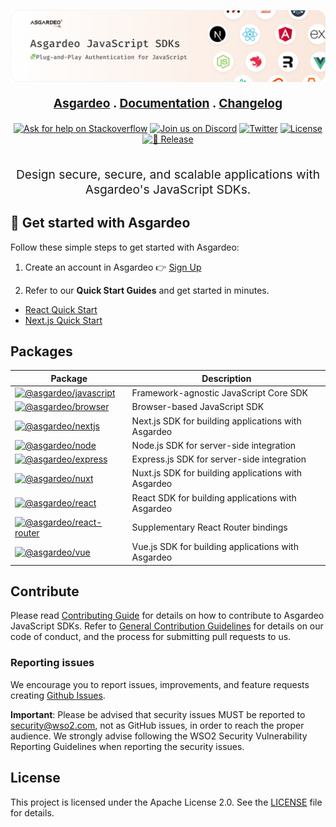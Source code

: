 <p align="center" style="color: #343a40">
  <img src="./docs/assets/images/banner.png" alt="Asgardeo Logo">
</p>

<p align="center" style="font-size: 1.2rem;font-weight: bold;">
  <a href="https://asgardeo.io">Asgardeo</a> . <a href="https://wso2.com/asgardeo/docs/sdks">Documentation</a> . <a href="./CHANGELOG.md">Changelog</a>
</p>

<div align="center">
  <a href="https://stackoverflow.com/questions/tagged/wso2is"><img src="https://img.shields.io/badge/Ask%20for%20help%20on-Stackoverflow-orange.svg" alt="Ask for help on Stackoverflow"></a>
  <a href="https://discord.gg/wso2"><img src="https://img.shields.io/badge/Join%20us%20on-Discord-%23e01563.svg" alt="Join us on Discord"></a>
  <a href="https://twitter.com/intent/follow?screen_name=wso2"><img src="https://img.shields.io/twitter/follow/wso2.svg?style=social&label=Follow" alt="Twitter"></a>
  <a href="./LICENSE"><img src="https://img.shields.io/badge/License-MIT-blue.svg" alt="License"></a>
  <a href="https://github.com/asgardeo/javascript/actions/workflows/release.yml"><img src="https://github.com/asgardeo/javascript/actions/workflows/release.yml/badge.svg" alt="🚀 Release"></a>
</div>

<br>

<p align="center" style="font-size: 1.2rem;">
  Design secure, secure, and scalable applications with Asgardeo's JavaScript SDKs.
</p>

## 🚀 Get started with Asgardeo

Follow these simple steps to get started with Asgardeo:

1. Create an account in Asgardeo 👉 [Sign Up](https://asgardeo.io/signup?visitor_id=685a48bc57b3b5.46411343&utm_source=site&utm_medium=organic)

2. Refer to our **Quick Start Guides** and get started in minutes.
  - [React Quick Start](https://wso2.com/asgardeo/docs/quick-starts/react/)
  - [Next.js Quick Start](https://wso2.com/asgardeo/docs/quick-starts/nextjs/)

## Packages

| Package | Description |
| --- | --- |
| [![@asgardeo/javascript](https://img.shields.io/npm/v/@asgardeo/javascript?color=%234B32C3&label=%40asgardeo%2Fjavascript&logo=javascript)](./packages/javascript/) | Framework-agnostic JavaScript Core SDK |
| [![@asgardeo/browser](https://img.shields.io/npm/v/@asgardeo/browser?color=%234B32C3&label=%40asgardeo%2Fbrowser&logo=firefox)](./packages/browser/) | Browser-based JavaScript SDK |
| [![@asgardeo/nextjs](https://img.shields.io/npm/v/@asgardeo/nextjs?color=%23000000&label=%40asgardeo%2Fnext&logo=next.js)](./packages/next/) | Next.js SDK for building applications with Asgardeo |
| [![@asgardeo/node](https://img.shields.io/npm/v/@asgardeo/node?color=%23339933&label=%40asgardeo%2Fnode&logo=node.js)](./packages/node/) | Node.js SDK for server-side integration |
| [![@asgardeo/express](https://img.shields.io/npm/v/@asgardeo/express?color=%23339933&label=%40asgardeo%2Fexpress&logo=express)](./packages/express/) | Express.js SDK for server-side integration |
| [![@asgardeo/nuxt](https://img.shields.io/npm/v/@asgardeo/nuxt?color=%2300DC82&label=%40asgardeo%2Fnuxt&logo=nuxt)](./packages/nuxt/) | Nuxt.js SDK for building applications with Asgardeo |
| [![@asgardeo/react](https://img.shields.io/npm/v/@asgardeo/react?color=%2361DAFB&label=%40asgardeo%2Freact&logo=react)](./packages/react/) | React SDK for building applications with Asgardeo |
| [![@asgardeo/react-router](https://img.shields.io/npm/v/@asgardeo/react-router?color=%2361DAFB&label=%40asgardeo%2Freact-router&logo=react-router)](./packages/react-router/) | Supplementary React Router bindings  |
| [![@asgardeo/vue](https://img.shields.io/npm/v/@asgardeo/vue?color=%234FC08D&label=%40asgardeo%2Fvue&logo=vue.js)](./packages/vue/) | Vue.js SDK for building applications with Asgardeo |

## Contribute

Please read [Contributing Guide](CONTRIBUTING.md) for details on how to contribute to Asgardeo JavaScript SDKs. Refer to [General Contribution Guidelines](http://wso2.github.io/) for details on our code of conduct, and the process for submitting pull requests to us.

### Reporting issues

We encourage you to report issues, improvements, and feature requests creating [Github Issues](https://github.com/asgardeo/javascript/issues).

**Important**: Please be advised that security issues MUST be reported to <a href="mailto:security@wso2.com">security@wso2.com</a>, not as GitHub issues, in order to reach the proper audience. We strongly advise following the WSO2 Security Vulnerability Reporting Guidelines when reporting the security issues.

## License

This project is licensed under the Apache License 2.0. See the [LICENSE](LICENSE) file for details.
